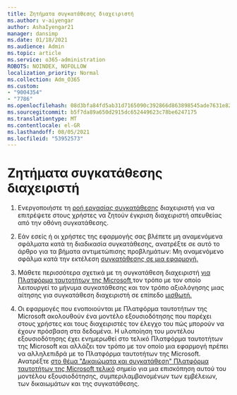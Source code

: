 ```yaml
---
title: Ζητήματα συγκατάθεσης διαχειριστή
ms.author: v-aiyengar
author: AshaIyengar21
manager: dansimp
ms.date: 01/18/2021
ms.audience: Admin
ms.topic: article
ms.service: o365-administration
ROBOTS: NOINDEX, NOFOLLOW
localization_priority: Normal
ms.collection: Adm_O365
ms.custom:
- "9004354"
- "7786"
ms.openlocfilehash: 08d3bfa84fd5ab31d7165090c392866d863898545ade7631e820a100eef89dea
ms.sourcegitcommit: b5f7da89a650d2915dc652449623c78be6247175
ms.translationtype: MT
ms.contentlocale: el-GR
ms.lasthandoff: 08/05/2021
ms.locfileid: "53952573"
---
```

# <a name="admin-consent-issues"></a>Ζητήματα συγκατάθεσης διαχειριστή

1. Ενεργοποιήστε τη [ροή εργασίας συγκατάθεσης](https://docs.microsoft.com/azure/active-directory/manage-apps/configure-admin-consent-workflow) διαχειριστή για να επιτρέψετε στους χρήστες να ζητούν έγκριση διαχειριστή απευθείας από την οθόνη συγκατάθεσης.

1. Εάν εσείς ή οι χρήστες της εφαρμογής σας βλέπετε μη αναμενόμενα σφάλματα κατά τη διαδικασία συγκατάθεσης, ανατρέξτε σε αυτό το άρθρο για τα βήματα αντιμετώπισης προβλημάτων: Μη αναμενόμενο σφάλμα κατά την εκτέλεση [συγκατάθεσης σε μια εφαρμογή.](https://docs.microsoft.com/azure/active-directory/manage-apps/application-sign-in-unexpected-user-consent-error)

1. Μάθετε περισσότερα σχετικά με τη συγκατάθεση διαχειριστή [](https://docs.microsoft.com/azure/active-directory/develop/v2-admin-consent) [για Πλατφόρμα ταυτοτήτων της Microsoft,](https://docs.microsoft.com/azure/active-directory/develop/v2-admin-consent)τον τρόπο με τον οποίο λειτουργεί το μήνυμα συγκατάθεσης και τον τρόπο αξιολόγησης μιας αίτησης για συγκατάθεση διαχειριστή σε επίπεδο [μισθωτή.](https://docs.microsoft.com/azure/active-directory/manage-apps/manage-consent-requests#evaluating-a-request-for-tenant-wide-admin-consent)

1. Οι εφαρμογές που ενοποιούνται με Πλατφόρμα ταυτοτήτων της Microsoft ακολουθούν ένα μοντέλο εξουσιοδότησης που παρέχει στους χρήστες και τους διαχειριστές τον έλεγχο του πώς μπορούν να έχουν πρόσβαση στα δεδομένα. Η υλοποίηση του μοντέλου εξουσιοδότησης έχει ενημερωθεί στο τελικό Πλατφόρμα ταυτοτήτων της Microsoft και αλλάζει τον τρόπο με τον οποίο μια εφαρμογή πρέπει να αλληλεπιδρά με το Πλατφόρμα ταυτοτήτων της Microsoft. Ανατρέξτε [στο θέμα "Δικαιώματα και συγκατάθεση" Πλατφόρμα ταυτοτήτων της Microsoft τελικό](https://docs.microsoft.com/azure/active-directory/manage-apps/manage-consent-requests#evaluating-a-request-for-tenant-wide-admin-consent) σημείο για μια επισκόπηση αυτού του μοντέλου εξουσιοδότησης, συμπεριλαμβανομένων των εμβέλειων, των δικαιωμάτων και της συγκατάθεσης.